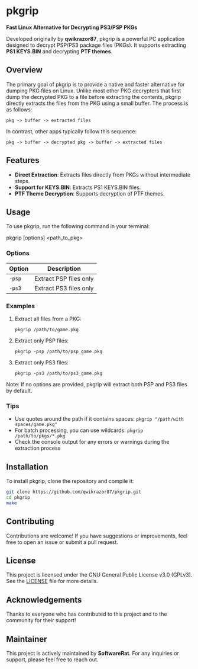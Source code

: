 # pkgrip

**Fast Linux Alternative for Decrypting PS3/PSP PKGs**

Developed originally by **qwikrazor87**, pkgrip is a powerful PC application designed to decrypt PSP/PS3 package files (PKGs). It supports extracting **PS1 KEYS.BIN** and decrypting **PTF themes**.

## Overview

The primary goal of pkgrip is to provide a native and faster alternative for dumping PKG files on Linux. Unlike most other PKG decrypters that first dump the decrypted PKG to a file before extracting the contents, pkgrip directly extracts the files from the PKG using a small buffer. The process is as follows:

```
pkg -> buffer -> extracted files
```

In contrast, other apps typically follow this sequence:

```
pkg -> buffer -> decrypted pkg -> buffer -> extracted files
```

## Features

- **Direct Extraction**: Extracts files directly from PKGs without intermediate steps.
- **Support for KEYS.BIN**: Extracts PS1 KEYS.BIN files.
- **PTF Theme Decryption**: Supports decryption of PTF themes.

## Usage

To use pkgrip, run the following command in your terminal:

pkgrip [options] <path_to_pkg>

### Options

| Option | Description |
|--------|-------------|
| `-psp` | Extract PSP files only |
| `-ps3` | Extract PS3 files only |

### Examples

1. Extract all files from a PKG:

   `pkgrip /path/to/game.pkg`

2. Extract only PSP files:

   `pkgrip -psp /path/to/psp_game.pkg`

3. Extract only PS3 files:

   `pkgrip -ps3 /path/to/ps3_game.pkg`

Note: If no options are provided, pkgrip will extract both PSP and PS3 files by default.

### Tips

- Use quotes around the path if it contains spaces: `pkgrip "/path/with spaces/game.pkg"`
- For batch processing, you can use wildcards: `pkgrip /path/to/pkgs/*.pkg`
- Check the console output for any errors or warnings during the extraction process

## Installation

To install pkgrip, clone the repository and compile it:

```bash
git clone https://github.com/qwikrazor87/pkgrip.git
cd pkgrip
make
```

## Contributing

Contributions are welcome! If you have suggestions or improvements, feel free to open an issue or submit a pull request.

## License

This project is licensed under the GNU General Public License v3.0 (GPLv3). See the [LICENSE](LICENSE) file for more details.

## Acknowledgements

Thanks to everyone who has contributed to this project and to the community for their support!

## Maintainer
This project is actively maintained by **SoftwareRat**. For any inquiries or support, please feel free to reach out.
